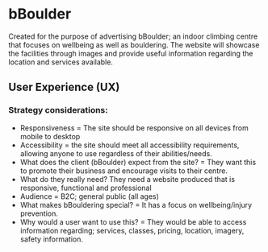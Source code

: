 # bBoulder

Created for the purpose of advertising bBoulder; an indoor climbing centre that focuses on wellbeing as well as bouldering. The website will showcase the facilities through images and provide useful information regarding the location and services available.

## User Experience (UX)

### Strategy considerations:
* Responsiveness = The site should be responsive on all devices from mobile to desktop
* Accessibility = the site should meet all accessibility requirements, allowing anyone to use regardless of their abilities/needs.
* What does the client (bBoulder) expect from the site? = They want this to promote their business and encourage visits to their centre.
* What do they really need? They need a website produced that is responsive, functional and professional 
* Audience = B2C; general public (all ages)
* What makes bBouldering special? = It has a focus on wellbeing/injury prevention.
* Why would a user want to use this? = They would be able to access information regarding; services, classes, pricing, location, imagery, safety information.


